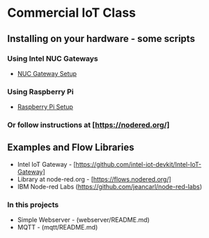 # Commercial IoT Class

## Installing on your hardware - some scripts

### Using Intel NUC Gateways
- [NUC Gateway Setup](gateway-setup/README.md)

### Using Raspberry Pi
- [Raspberry Pi Setup](raspi/README.md)

### Or follow instructions at [https://nodered.org/]

## Examples and Flow Libraries
- Intel IoT Gateway - [https://github.com/intel-iot-devkit/Intel-IoT-Gateway]
- Library at node-red.org - [https://flows.nodered.org/]
- IBM Node-red Labs (https://github.com/jeancarl/node-red-labs)

### In this projects
- Simple Webserver - (webserver/README.md)
- MQTT - (mqtt/README.md)